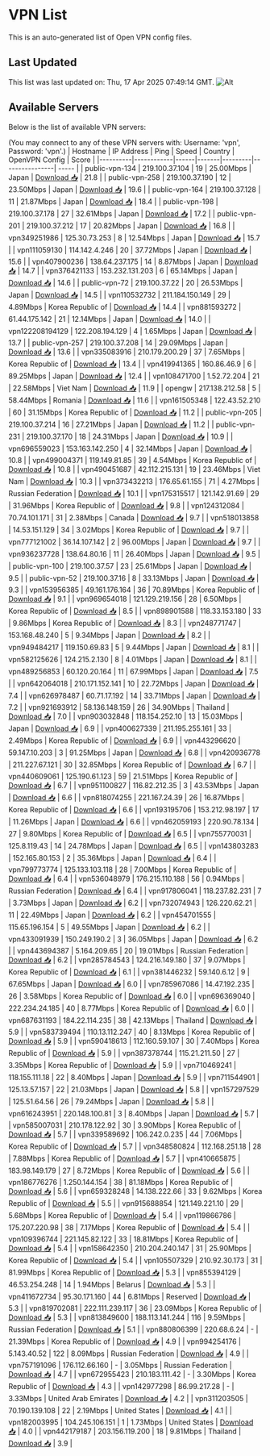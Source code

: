 # VPN List

This is an auto-generated list of Open VPN config files.

## Last Updated

This list was last updated on: Thu, 17 Apr 2025 07:49:14 GMT.
![Alt](https://repobeats.axiom.co/api/embed/186b98318ef1479477931607c1ad7d823f12451f.svg "Repobeats analytics image")

## Available Servers

Below is the list of available VPN servers:

(You may connect to any of these VPN servers with: Username: 'vpn', Password: 'vpn'.)
| Hostname | IP Address | Ping | Speed | Country | OpenVPN Config | Score |
|----------|------------|------|-------|---------|----------------| ----- |
| public-vpn-134 | 219.100.37.104 | 19 | 25.00Mbps | Japan | [Download 📥](./configs/server_0_JP.ovpn) | 21.8 |
| public-vpn-258 | 219.100.37.190 | 12 | 23.50Mbps | Japan | [Download 📥](./configs/server_1_JP.ovpn) | 19.6 |
| public-vpn-164 | 219.100.37.128 | 11 | 21.87Mbps | Japan | [Download 📥](./configs/server_2_JP.ovpn) | 18.4 |
| public-vpn-198 | 219.100.37.178 | 27 | 32.61Mbps | Japan | [Download 📥](./configs/server_3_JP.ovpn) | 17.2 |
| public-vpn-201 | 219.100.37.212 | 17 | 20.82Mbps | Japan | [Download 📥](./configs/server_4_JP.ovpn) | 16.8 |
| vpn349251986 | 125.30.73.253 | 8 | 12.54Mbps | Japan | [Download 📥](./configs/server_5_JP.ovpn) | 15.7 |
| vpn111059130 | 114.142.4.246 | 20 | 37.72Mbps | Japan | [Download 📥](./configs/server_6_JP.ovpn) | 15.6 |
| vpn407900236 | 138.64.237.175 | 14 | 8.87Mbps | Japan | [Download 📥](./configs/server_7_JP.ovpn) | 14.7 |
| vpn376421133 | 153.232.131.203 | 6 | 65.14Mbps | Japan | [Download 📥](./configs/server_8_JP.ovpn) | 14.6 |
| public-vpn-72 | 219.100.37.22 | 20 | 26.53Mbps | Japan | [Download 📥](./configs/server_9_JP.ovpn) | 14.5 |
| vpn110532732 | 211.184.150.149 | 29 | 4.89Mbps | Korea Republic of | [Download 📥](./configs/server_10_KR.ovpn) | 14.4 |
| vpn881593272 | 61.44.175.142 | 21 | 12.14Mbps | Japan | [Download 📥](./configs/server_11_JP.ovpn) | 14.0 |
| vpn122208194129 | 122.208.194.129 | 4 | 1.65Mbps | Japan | [Download 📥](./configs/server_12_JP.ovpn) | 13.7 |
| public-vpn-257 | 219.100.37.208 | 14 | 29.09Mbps | Japan | [Download 📥](./configs/server_13_JP.ovpn) | 13.6 |
| vpn335083916 | 210.179.200.29 | 37 | 7.65Mbps | Korea Republic of | [Download 📥](./configs/server_14_KR.ovpn) | 13.4 |
| vpn419941365 | 160.86.46.9 | 6 | 89.25Mbps | Japan | [Download 📥](./configs/server_15_JP.ovpn) | 12.4 |
| vpn108471700 | 1.52.72.204 | 21 | 22.58Mbps | Viet Nam | [Download 📥](./configs/server_16_VN.ovpn) | 11.9 |
| opengw | 217.138.212.58 | 5 | 58.44Mbps | Romania | [Download 📥](./configs/server_17_RO.ovpn) | 11.6 |
| vpn161505348 | 122.43.52.210 | 60 | 31.15Mbps | Korea Republic of | [Download 📥](./configs/server_18_KR.ovpn) | 11.2 |
| public-vpn-205 | 219.100.37.214 | 16 | 27.21Mbps | Japan | [Download 📥](./configs/server_19_JP.ovpn) | 11.2 |
| public-vpn-231 | 219.100.37.170 | 18 | 24.31Mbps | Japan | [Download 📥](./configs/server_20_JP.ovpn) | 10.9 |
| vpn696559023 | 153.163.142.250 | 4 | 32.14Mbps | Japan | [Download 📥](./configs/server_21_JP.ovpn) | 10.8 |
| vpn499004371 | 119.149.81.85 | 39 | 4.54Mbps | Korea Republic of | [Download 📥](./configs/server_22_KR.ovpn) | 10.8 |
| vpn490451687 | 42.112.215.131 | 19 | 23.46Mbps | Viet Nam | [Download 📥](./configs/server_23_VN.ovpn) | 10.3 |
| vpn373432213 | 176.65.61.155 | 71 | 4.27Mbps | Russian Federation | [Download 📥](./configs/server_24_RU.ovpn) | 10.1 |
| vpn175315517 | 121.142.91.69 | 29 | 31.96Mbps | Korea Republic of | [Download 📥](./configs/server_25_KR.ovpn) | 9.8 |
| vpn124312084 | 70.74.101.171 | 31 | 2.38Mbps | Canada | [Download 📥](./configs/server_26_CA.ovpn) | 9.7 |
| vpn518013858 | 14.53.151.129 | 34 | 3.02Mbps | Korea Republic of | [Download 📥](./configs/server_27_KR.ovpn) | 9.7 |
| vpn777121002 | 36.14.107.142 | 2 | 96.00Mbps | Japan | [Download 📥](./configs/server_28_JP.ovpn) | 9.7 |
| vpn936237728 | 138.64.80.16 | 11 | 26.40Mbps | Japan | [Download 📥](./configs/server_29_JP.ovpn) | 9.5 |
| public-vpn-100 | 219.100.37.57 | 23 | 25.61Mbps | Japan | [Download 📥](./configs/server_30_JP.ovpn) | 9.5 |
| public-vpn-52 | 219.100.37.16 | 8 | 33.13Mbps | Japan | [Download 📥](./configs/server_31_JP.ovpn) | 9.3 |
| vpn153956385 | 49.161.176.164 | 36 | 70.89Mbps | Korea Republic of | [Download 📥](./configs/server_32_KR.ovpn) | 9.1 |
| vpn969654018 | 121.129.219.156 | 28 | 6.50Mbps | Korea Republic of | [Download 📥](./configs/server_33_KR.ovpn) | 8.5 |
| vpn898901588 | 118.33.153.180 | 33 | 9.86Mbps | Korea Republic of | [Download 📥](./configs/server_34_KR.ovpn) | 8.3 |
| vpn248771747 | 153.168.48.240 | 5 | 9.34Mbps | Japan | [Download 📥](./configs/server_35_JP.ovpn) | 8.2 |
| vpn949484217 | 119.150.69.83 | 5 | 9.44Mbps | Japan | [Download 📥](./configs/server_36_JP.ovpn) | 8.1 |
| vpn582125626 | 124.215.2.130 | 8 | 4.01Mbps | Japan | [Download 📥](./configs/server_37_JP.ovpn) | 8.1 |
| vpn489256853 | 60.120.20.164 | 11 | 67.99Mbps | Japan | [Download 📥](./configs/server_38_JP.ovpn) | 7.5 |
| vpn642064018 | 210.171.152.141 | 10 | 22.72Mbps | Japan | [Download 📥](./configs/server_39_JP.ovpn) | 7.4 |
| vpn626978487 | 60.71.17.192 | 14 | 33.71Mbps | Japan | [Download 📥](./configs/server_40_JP.ovpn) | 7.2 |
| vpn921693912 | 58.136.148.159 | 26 | 34.90Mbps | Thailand | [Download 📥](./configs/server_41_TH.ovpn) | 7.0 |
| vpn903032848 | 118.154.252.10 | 13 | 15.03Mbps | Japan | [Download 📥](./configs/server_42_JP.ovpn) | 6.9 |
| vpn400627339 | 211.195.255.161 | 33 | 2.49Mbps | Korea Republic of | [Download 📥](./configs/server_43_KR.ovpn) | 6.9 |
| vpn443296620 | 59.147.10.203 | 3 | 91.25Mbps | Japan | [Download 📥](./configs/server_44_JP.ovpn) | 6.8 |
| vpn420936778 | 211.227.67.121 | 30 | 32.85Mbps | Korea Republic of | [Download 📥](./configs/server_45_KR.ovpn) | 6.7 |
| vpn440609061 | 125.190.61.123 | 59 | 21.51Mbps | Korea Republic of | [Download 📥](./configs/server_46_KR.ovpn) | 6.7 |
| vpn951100827 | 116.82.212.35 | 3 | 43.53Mbps | Japan | [Download 📥](./configs/server_47_JP.ovpn) | 6.6 |
| vpn818074255 | 221.167.24.39 | 26 | 16.87Mbps | Korea Republic of | [Download 📥](./configs/server_48_KR.ovpn) | 6.6 |
| vpn193195706 | 153.212.98.197 | 17 | 11.26Mbps | Japan | [Download 📥](./configs/server_49_JP.ovpn) | 6.6 |
| vpn462059193 | 220.90.78.134 | 27 | 9.80Mbps | Korea Republic of | [Download 📥](./configs/server_50_KR.ovpn) | 6.5 |
| vpn755770031 | 125.8.119.43 | 14 | 24.78Mbps | Japan | [Download 📥](./configs/server_51_JP.ovpn) | 6.5 |
| vpn143803283 | 152.165.80.153 | 2 | 35.36Mbps | Japan | [Download 📥](./configs/server_52_JP.ovpn) | 6.4 |
| vpn799773774 | 125.133.103.118 | 28 | 7.00Mbps | Korea Republic of | [Download 📥](./configs/server_53_KR.ovpn) | 6.4 |
| vpn536048979 | 176.215.110.188 | 56 | 0.94Mbps | Russian Federation | [Download 📥](./configs/server_54_RU.ovpn) | 6.4 |
| vpn917806041 | 118.237.82.231 | 7 | 3.73Mbps | Japan | [Download 📥](./configs/server_55_JP.ovpn) | 6.2 |
| vpn732074943 | 126.220.62.21 | 11 | 22.49Mbps | Japan | [Download 📥](./configs/server_56_JP.ovpn) | 6.2 |
| vpn454701555 | 115.65.196.154 | 5 | 49.55Mbps | Japan | [Download 📥](./configs/server_57_JP.ovpn) | 6.2 |
| vpn433091939 | 150.249.190.2 | 3 | 36.05Mbps | Japan | [Download 📥](./configs/server_58_JP.ovpn) | 6.2 |
| vpn443694387 | 5.164.209.65 | 20 | 19.01Mbps | Russian Federation | [Download 📥](./configs/server_59_RU.ovpn) | 6.2 |
| vpn285784543 | 124.216.149.180 | 37 | 9.07Mbps | Korea Republic of | [Download 📥](./configs/server_60_KR.ovpn) | 6.1 |
| vpn381446232 | 59.140.6.12 | 9 | 67.65Mbps | Japan | [Download 📥](./configs/server_61_JP.ovpn) | 6.0 |
| vpn785967086 | 14.47.192.235 | 26 | 3.58Mbps | Korea Republic of | [Download 📥](./configs/server_62_KR.ovpn) | 6.0 |
| vpn696369040 | 222.234.24.185 | 40 | 8.77Mbps | Korea Republic of | [Download 📥](./configs/server_63_KR.ovpn) | 6.0 |
| vpn687631193 | 184.22.114.235 | 38 | 42.13Mbps | Thailand | [Download 📥](./configs/server_64_TH.ovpn) | 5.9 |
| vpn583739494 | 110.13.112.247 | 40 | 8.13Mbps | Korea Republic of | [Download 📥](./configs/server_65_KR.ovpn) | 5.9 |
| vpn590418613 | 112.160.59.107 | 30 | 7.40Mbps | Korea Republic of | [Download 📥](./configs/server_66_KR.ovpn) | 5.9 |
| vpn387378744 | 115.21.211.50 | 27 | 3.35Mbps | Korea Republic of | [Download 📥](./configs/server_67_KR.ovpn) | 5.9 |
| vpn710469241 | 118.155.111.18 | 22 | 8.40Mbps | Japan | [Download 📥](./configs/server_68_JP.ovpn) | 5.9 |
| vpn711544901 | 125.13.57.157 | 22 | 21.03Mbps | Japan | [Download 📥](./configs/server_69_JP.ovpn) | 5.8 |
| vpn157297529 | 125.51.64.56 | 26 | 79.24Mbps | Japan | [Download 📥](./configs/server_70_JP.ovpn) | 5.8 |
| vpn616243951 | 220.148.100.81 | 3 | 8.40Mbps | Japan | [Download 📥](./configs/server_71_JP.ovpn) | 5.7 |
| vpn585007031 | 210.178.122.92 | 30 | 3.90Mbps | Korea Republic of | [Download 📥](./configs/server_72_KR.ovpn) | 5.7 |
| vpn339589692 | 106.242.0.235 | 44 | 7.06Mbps | Korea Republic of | [Download 📥](./configs/server_73_KR.ovpn) | 5.7 |
| vpn348580824 | 112.168.251.18 | 28 | 7.88Mbps | Korea Republic of | [Download 📥](./configs/server_74_KR.ovpn) | 5.7 |
| vpn410665875 | 183.98.149.179 | 27 | 8.72Mbps | Korea Republic of | [Download 📥](./configs/server_75_KR.ovpn) | 5.6 |
| vpn186776276 | 1.250.144.154 | 38 | 81.18Mbps | Korea Republic of | [Download 📥](./configs/server_76_KR.ovpn) | 5.6 |
| vpn659328248 | 14.138.222.66 | 33 | 9.62Mbps | Korea Republic of | [Download 📥](./configs/server_77_KR.ovpn) | 5.5 |
| vpn915688854 | 121.149.221.10 | 29 | 5.68Mbps | Korea Republic of | [Download 📥](./configs/server_78_KR.ovpn) | 5.4 |
| vpn119866786 | 175.207.220.98 | 38 | 7.17Mbps | Korea Republic of | [Download 📥](./configs/server_79_KR.ovpn) | 5.4 |
| vpn109396744 | 221.145.82.122 | 33 | 18.81Mbps | Korea Republic of | [Download 📥](./configs/server_80_KR.ovpn) | 5.4 |
| vpn158642350 | 210.204.240.147 | 31 | 25.90Mbps | Korea Republic of | [Download 📥](./configs/server_81_KR.ovpn) | 5.4 |
| vpn105507329 | 210.92.30.173 | 31 | 81.99Mbps | Korea Republic of | [Download 📥](./configs/server_82_KR.ovpn) | 5.3 |
| vpn855394129 | 46.53.254.248 | 14 | 1.94Mbps | Belarus | [Download 📥](./configs/server_83_BY.ovpn) | 5.3 |
| vpn411672734 | 95.30.171.160 | 44 | 6.81Mbps | Reserved | [Download 📥](./configs/server_84_ZZ.ovpn) | 5.3 |
| vpn819702081 | 222.111.239.117 | 36 | 23.09Mbps | Korea Republic of | [Download 📥](./configs/server_85_KR.ovpn) | 5.3 |
| vpn813849600 | 188.113.141.244 | 116 | 9.59Mbps | Russian Federation | [Download 📥](./configs/server_86_RU.ovpn) | 5.1 |
| vpn880806399 | 220.68.6.24 | - | 21.39Mbps | Korea Republic of | [Download 📥](./configs/server_87_KR.ovpn) | 4.9 |
| vpn994254176 | 5.143.40.52 | 122 | 8.09Mbps | Russian Federation | [Download 📥](./configs/server_88_RU.ovpn) | 4.9 |
| vpn757191096 | 176.112.66.160 | - | 3.05Mbps | Russian Federation | [Download 📥](./configs/server_89_RU.ovpn) | 4.7 |
| vpn672955423 | 210.183.111.42 | - | 3.30Mbps | Korea Republic of | [Download 📥](./configs/server_90_KR.ovpn) | 4.3 |
| vpn142977298 | 86.99.217.28 | - | 3.33Mbps | United Arab Emirates | [Download 📥](./configs/server_91_AE.ovpn) | 4.2 |
| vpn311203505 | 70.190.139.108 | 22 | 2.19Mbps | United States | [Download 📥](./configs/server_92_US.ovpn) | 4.1 |
| vpn182003995 | 104.245.106.151 | 1 | 1.73Mbps | United States | [Download 📥](./configs/server_93_US.ovpn) | 4.0 |
| vpn442179187 | 203.156.119.200 | 18 | 9.81Mbps | Thailand | [Download 📥](./configs/server_94_TH.ovpn) | 3.9 |
